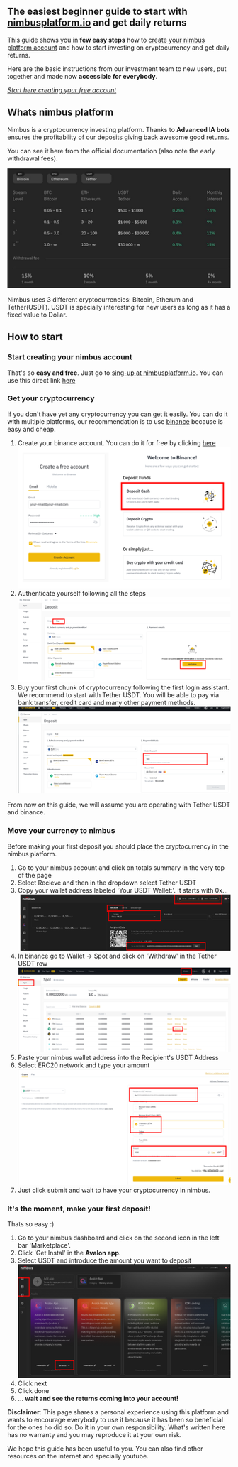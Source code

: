## **The easiest beginner guide to start with  [nimbusplatform.io](https://app.nimbusplatform.io/sign-up) and get daily returns**
This guide shows you in **few easy steps** how to [create your nimbus platform account](https://app.nimbusplatform.io/sign-up) and how to start investing on cryptocurrency and get daily returns.

Here are the basic instructions from our investment team to new users, put together and made now **accessible for everybody**.

*[Start here creating your free account](https://app.nimbusplatform.io/sign-up)*

## Whats nimbus platform

Nimbus is a cryptocurrency investing platform. Thanks to **Advanced IA bots** ensures the profitability of our deposits giving back awesome good returns.

You can see it here from the official documentation (also note the early withdrawal fees).

![Deposits daily and monthly returns nimbus platform](assets/img/intro.png)

Nimbus uses 3 different cryptocurrencies: Bitcoin, Etherum and Tether(USDT). USDT is specially interesting for new users as long as it has a fixed value to Dollar.

## How to start

### Start creating your nimbus account

That's so **easy and free**. Just go to [sing-up at nimbusplatform.io](https://app.nimbusplatform.io/sign-up). You can use this direct link [here](https://app.nimbusplatform.io/sign-up)

### Get your cryptocurrency

If you don't have yet any cryptocurrency you can get it easily. You can do it with multiple platforms, our recommendation is to use [binance](https://binance.com) because is easy and cheap.

1. Create your binance account. You can do it for free by clicking [here](https://accounts.binance.com/register)
![Login binance](assets/img/1_11.png)
2. Authenticate yourself following all the steps
![Authenticate at binance](assets/img/1_3.png)
3. Buy your first chunk of cryptocurrency following the first login assistant. We recommend to start with Tether USDT. You will be able to pay via bank transfer, credit card and many other payment methods.
![Buy cryptocurrency with binance](assets/img/1_4.png)

From now on this guide, we will assume you are operating with Tether USDT and binance.

### Move your currency to nimbus 

Before making your first deposit you should place the cryptocurrency in the nimbus platform.

1. Go to your nimbus account and click on totals summary in the very top of the page
2. Select Recieve and then in the dropdown select Tether USDT
3. Copy your wallet address labeled 'Your USDT Wallet:'. It starts with 0x...
![Get your cryptocurrency walled id in nimbus platform](assets/img/2_1.png)
4. In binance go to Wallet -> Spot and click on 'Withdraw' in the Tether USDT row
![Withdraw your cryptocurrency from binance to nimbus platform](assets/img/2_4.png)
5. Paste your nimbus wallet address into the Recipient's USDT Address
6. Select ERC20 network and type your amount
![Withdraw your cryptocurrency from binance to nimbus platform](assets/img/2_6.png)
7. Just click submit and wait to have your cryptocurrency in nimbus.

### It's the moment, make your first deposit!

Thats so easy :)
1. Go to your nimbus dashboard and click on the second icon in the left bar 'Marketplace'.
2. Click 'Get Instal' in the **Avalon app**.
3. Select USDT and introduce the amount you want to deposit
![Make your nimbus platform deposit with Avalon app](assets/img/3_1.png)
4. Click next
5. Click done
6. ... **wait and see the returns coming into your account!**


**Disclaimer**: This page shares a personal experience using this platform and wants to encourage everybody to use it because it has been so beneficial for the ones ho did so. Do it in your own responsibility. What's written here has no warranty and you may reproduce it at your own risk.

We hope this guide has been useful to you. You can also find other resources on the internet and specially youtube.

